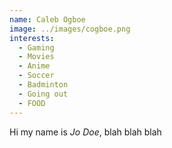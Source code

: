 ```yaml
---
name: Caleb Ogboe
image: ../images/cogboe.png
interests: 
  - Gaming
  - Movies
  - Anime
  - Soccer
  - Badminton
  - Going out
  - FOOD
---
```




Hi my name is *Jo Doe*, blah blah blah